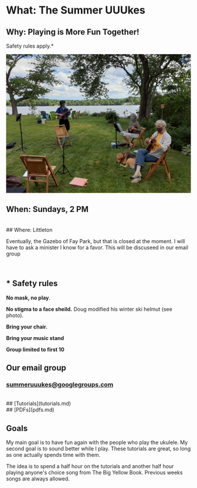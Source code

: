 # What: The Summer UUUkes

## Why: Playing is More Fun Together!

Safety rules apply.\*

![](images/uuukes.jpg)

## When: Sundays, 2 PM
<br>
## Where: Littleton

Eventually, the Gazebo of Fay Park, but that is closed at the moment. I will
have to ask a minister I know for a favor. This will be discuseed in our
email group

<br>

## \* Safety rules

**No mask, no play**. 

**No stigma to a face sheild.** Doug modified his winter ski helmut (see photo).

**Bring your chair.**

**Bring your music stand**

**Group limited to first 10**

## Our email group

### summeruuukes@googlegroups.com
<br>
## [Tutorials](tutorials.md)
<br>
## [PDFs](pdfs.md)


## Goals

My main goal is to have fun again with the people who play the ukulele. My
second goal is to sound better while I play. These tutorials are great, so long
as one actually spends time with them.

The idea is to spend a half hour on the tutorials and another half hour playing
anyone's choice song from The Big Yellow Book. Previous weeks songs are always
allowed.
